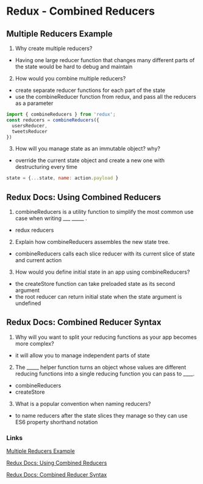 # Redux - Combined Reducers

## Multiple Reducers Example
1. Why create multiple reducers?
- Having one large reducer function that changes many different parts of the state would be hard to debug and maintain 

2. How would you combine multiple reducers?
- create separate reducer functions for each part of the state
- use the combineReducer function from redux, and pass all the reducers as a parameter
```js
import { combineReducers } from 'redux';
const reducers = combineReducers({
  usersReducer,
  tweetsReducer
})
```

3. How will you manage state as an immutable object? why?
- override the current state object and create a new one with destructuring every time
```js
state = {...state, name: action.payload }
```

## Redux Docs: Using Combined Reducers
1. combineReducers is a utility function to simplify the most common use case when writing ___ _____ .
- redux reducers

2. Explain how combineReducers assembles the new state tree.
- combineReducers calls each slice reducer with its current slice of state and current action

3. How would you define initial state in an app using combineReducers?
- the createStore function can take preloaded state as its second argument
- the root reducer can return initial state when the state argument is undefined

## Redux Docs: Combined Reducer Syntax
1. Why will you want to split your reducing functions as your app becomes more complex?
- it will allow you to manage independent parts of state

2. The _____ helper function turns an object whose values are different reducing functions into a single reducing function you can pass to ____.
- combineReducers
- createStore

3. What is a popular convention when naming reducers?
- to name reducers after the state slices they manage so they can use ES6 property shorthand notation

### Links
[Multiple Reducers Example](https://www.youtube.com/watch?v=gBER4Or86hE)

[Redux Docs: Using Combined Reducers](https://redux.js.org/usage/structuring-reducers/using-combinereducers/)

[Redux Docs: Combined Reducer Syntax](https://redux.js.org/api/combinereducers/)